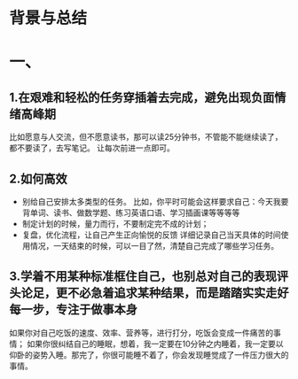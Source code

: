 # 背景与总结

# 一、
## 1.在艰难和轻松的任务穿插着去完成，避免出现负面情绪高峰期
比如愿意与人交流，但不愿意读书，那可以读25分钟书，不管能不能继续读了，都不要读了，去写笔记。
让每次前进一点即可。

## 2.如何高效
* 别给自己安排太多类型的任务。
比如，你平时可能会这样要求自己：今天我要背单词、读书、做数学题、练习英语口语、学习插画课等等等等
* 制定计划的时候，量力而行，不要制定完不成的计划；
* 复盘，优化流程，让自己产生正向愉悦的反馈
详细记录自己当天具体的时间使用情况，一天结束的时候，可以一目了然，清楚自己完成了哪些学习任务。

## 3.学着不用某种标准框住自己，也别总对自己的表现评头论足，更不必急着追求某种结果，而是踏踏实实走好每一步，专注于做事本身
如果你对自己吃饭的速度、效率、营养等，进行打分，吃饭会变成一件痛苦的事情；
如果你很纠结自己的睡眠，想着，我一定要在10分钟之内睡着，我一定要以仰卧的姿势入睡。那完了，你很可能睡不着了，你会发现睡觉成了一件压力很大的事情。
